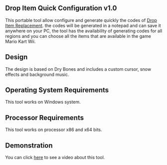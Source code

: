 ## Drop Item Quick Configuration v1.0
This portable tool allow configure and generate quickly the codes of [Drop Item Replacement](https://pastebin.com/QAEbVUqi). the codes will be generated in a notepad and can save it anywhere on your PC, the tool has the availability of generating codes for all regions and you can choose all the items that are available in the game Mario Kart Wii.

## Design
The design is based on Dry Bones and includes a custom cursor, snow effects and background music.

## Operating System Requirements
This tool works on Windows system.

## Processor Requirements
This tool works on processor x86 and x64 bits.

## Demonstration
You can click [here](https://www.youtube.com/watch?v=ygbZu2CbwsY) to see a video about this tool.
